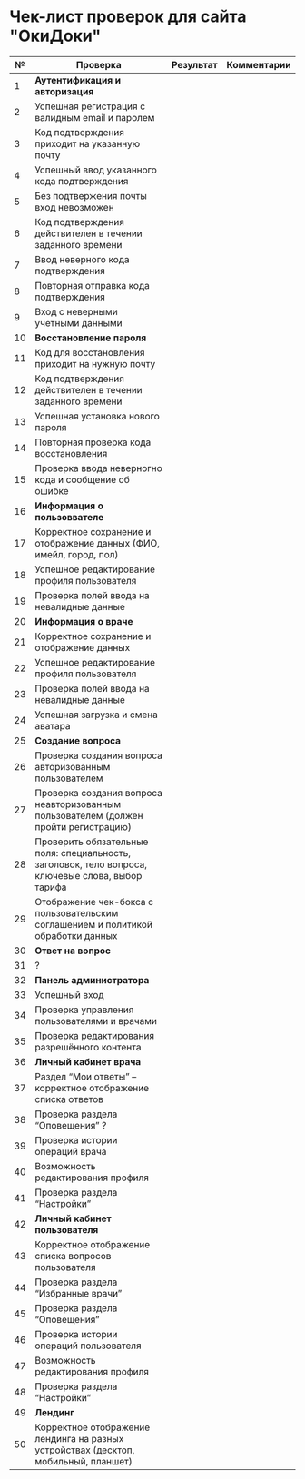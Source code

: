 # Чек-лист проверок для сайта "ОкиДоки"
| № | Проверка | Результат | Комментарии |
|------ | ------ | ------ | ------ |
| 1 | **Аутентификация и авторизация** |  |  |  |
| 2 | Успешная регистрация с валидным email и паролем |  |
| 3 | Код подтверждения приходит на указанную почту |  |
| 4 | Успешный ввод указанного кода подтверждения |  |
| 5 | Без подтвержения почты вход невозможен |  |
| 6 | Код подтверждения действителен в течении заданного времени |  |
| 7 | Ввод неверного кода подтверждения | |
| 8 | Повторная отправка кода подтверждения |  |
| 9 | Вход с неверными учетными данными |  |
| 10 | **Восстановление пароля** |  |
| 11 | Код для восстановления приходит на нужную почту | |
| 12 | Код подтверждения действителен в течении заданного времени | |
| 13 | Успешная установка нового пароля | |
| 14 | Повторная проверка кода восстановления | |
| 15 | Проверка ввода неверногно кода и сообщение об ошибке | |
| 16 | **Информация о пользоввателе** | |
| 17 | Корректное сохранение и отображение данных (ФИО, имейл, город, пол) | |
| 18 | Успешное редактирование профиля пользователя | |
| 19 | Проверка полей ввода на невалидные данные | |
| 20 | **Информация о враче** | |
| 21 | Корректное сохранение и отображение данных | |
| 22 | Успешное редактирование профиля пользователя | |
| 23 | Проверка полей ввода на невалидные данные | |
| 24 | Успешная загрузка и смена аватара | |
| 25 | **Создание вопроса** | |
| 26 | Проверка создания вопроса авторизованным пользователем | |
| 27 | Проверка создания вопроса неавторизованным пользователем (должен пройти регистрацию) | |
| 28 | Проверить обязательные поля: специальность, заголовок, тело вопроса, ключевые слова, выбор тарифа | |
| 29 | Отображение чек-бокса с пользовательским соглашением и политикой обработки данных | |
| 30 | **Ответ на вопрос** | |
| 31 | ? | |
| 32 | **Панель  администратора** | |
| 33 | Успешный вход | |
| 34 | Проверка управления пользователями и врачами | |
| 35 | Проверка редактирования разрешённого контента | |
| 36 | **Личный кабинет врача** | |
| 37 | Раздел “Мои ответы” – корректное отображение списка ответов | |
| 38 |  Проверка раздела “Оповещения” ? | |
| 39 | Проверка истории операций врача | |
| 40 | Возможность редактирования профиля | |
| 41 | Проверка раздела “Настройки” | |
| 42 | **Личный кабинет пользователя** | |
| 43 | Корректное отображение списка вопросов пользователя | |
| 44 | Проверка раздела “Избранные врачи”  | |
| 45 | Проверка раздела “Оповещения” | |
| 46 | Проверка истории операций пользователя | |
| 47 | Возможность редактирования профиля | |
| 48 | Проверка раздела “Настройки” | |
| 49 | **Лендинг** | |
| 50 | Корректное отображение лендинга на разных устройствах (десктоп, мобильный, планшет) | |
